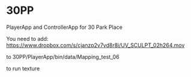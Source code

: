 30PP
====

PlayerApp and ControllerApp for 30 Park Place

You need to add: https://www.dropbox.com/s/cjanzp2v7vd8r8i/UV_SCULPT_02h264.mov

to 30PP/PlayerApp/bin/data/Mapping_test_06

to run texture